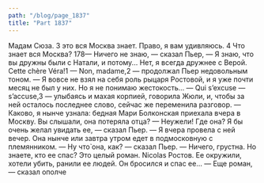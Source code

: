 ```yaml
---
path: "/blog/page_1837"
title: "Part 1837"
---
```


 Мадам Сюза.
3 это вся Москва знает. Право, я вам удивляюсь.
4 Что знает вся Москва?
178— Ничего не знаю, — сказал Пьер,
— Я знаю, что вы дружны были с Натали, и потому... Нет, я всегда дружнее с Верой. Cette chère Véra!1
— Non, madame,2 — продолжал Пьер недовольным тоном. — Я вовсе не взял на себя роль рыцаря Ростовой, и я уже почти месяц не был у них. Но я не понимаю жестокость...
— Qui s’excuse — s’accuse,3 — улыбаясь и махая корпией, говорила Жюли, и, чтобы за ней осталось последнее слово, сейчас же переменила разговор. — Каково, я нынче узнала: бедная Мари Болконская приехала вчера в Москву. Вы слышали, она потеряла отца?
— Неужели! Где она? Я бы очень желал увидать ее, — сказал Пьер.
— Я вчера провела с ней вечер. Она нынче или завтра утром едет в подмосковную с племянником.
— Ну что̀ она, как? — сказал Пьер.
— Ничего, грустна. Но знаете, кто ее спас? Это целый роман. Nicolas Ростов. Ее окружили, хотели убить, ранили ее людей. Он бросился и спас ее...
— Еще роман, — сказал ополче
